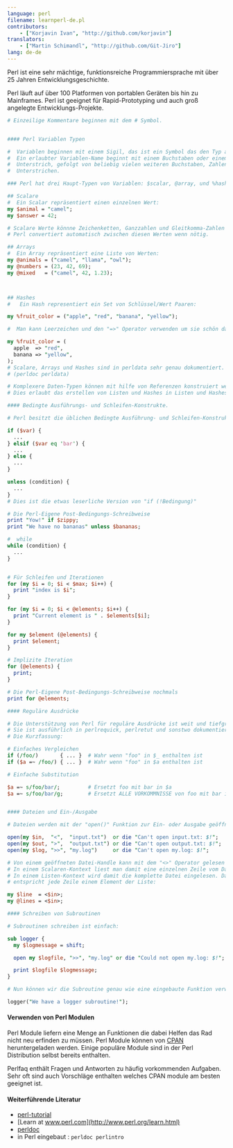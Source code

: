 ```yaml
---
language: perl
filename: learnperl-de.pl
contributors:
    - ["Korjavin Ivan", "http://github.com/korjavin"]
translators:
    - ["Martin Schimandl", "http://github.com/Git-Jiro"]
lang: de-de
---
```


Perl ist eine sehr mächtige, funktionsreiche Programmiersprache mit über 25 Jahren Entwicklungsgeschichte.

Perl läuft auf über 100 Platformen von portablen Geräten bis hin zu Mainframes. Perl ist geeignet für Rapid-Prototyping und auch groß angelegte Entwicklungs-Projekte.

```perl
# Einzeilige Kommentare beginnen mit dem # Symbol.


#### Perl Variablen Typen

#  Variablen beginnen mit einem Sigil, das ist ein Symbol das den Typ anzeigt.
#  Ein erlaubter Variablen-Name beginnt mit einem Buchstaben oder einem
#  Unterstrich, gefolgt von beliebig vielen weiteren Buchstaben, Zahlen und
#  Unterstrichen.

### Perl hat drei Haupt-Typen von Variablen: $scalar, @array, und %hash.

## Scalare
#  Ein Scalar repräsentiert einen einzelnen Wert:
my $animal = "camel";
my $answer = 42;

# Scalare Werte könnne Zeichenketten, Ganzzahlen und Gleitkomma-Zahlen sein.
# Perl convertiert automatisch zwischen diesen Werten wenn nötig.

## Arrays
#  Ein Array repräsentiert eine Liste von Werten:
my @animals = ("camel", "llama", "owl");
my @numbers = (23, 42, 69);
my @mixed   = ("camel", 42, 1.23);



## Hashes
#   Ein Hash representiert ein Set von Schlüssel/Wert Paaren:

my %fruit_color = ("apple", "red", "banana", "yellow");

#  Man kann Leerzeichen und den "=>" Operator verwenden um sie schön darzustellen:

my %fruit_color = (
  apple  => "red",
  banana => "yellow",
);
# Scalare, Arrays und Hashes sind in perldata sehr genau dokumentiert.
# (perldoc perldata)

# Komplexere Daten-Typen können mit hilfe von Referenzen konstruiert werden.
# Dies erlaubt das erstellen von Listen und Hashes in Listen und Hashes.

#### Bedingte Ausführungs- und Schleifen-Konstrukte.

# Perl besitzt die üblichen Bedingte Ausführung- und Schleifen-Konstrukte

if ($var) {
  ...
} elsif ($var eq 'bar') {
  ...
} else {
  ...
}

unless (condition) {
  ...
}
# Dies ist die etwas leserliche Version von "if (!Bedingung)"

# Die Perl-Eigene Post-Bedingungs-Schreibweise
print "Yow!" if $zippy;
print "We have no bananas" unless $bananas;

#  while
while (condition) {
  ...
}


# Für Schleifen und Iterationen
for (my $i = 0; $i < $max; $i++) {
  print "index is $i";
}

for (my $i = 0; $i < @elements; $i++) {
  print "Current element is " . $elements[$i];
}

for my $element (@elements) {
  print $element;
}

# Implizite Iteration
for (@elements) {
  print;
}

# Die Perl-Eigene Post-Bedingungs-Schreibweise nochmals
print for @elements;

#### Reguläre Ausdrücke

# Die Unterstützung von Perl für reguläre Ausdrücke ist weit und tiefgreifend.
# Sie ist ausführlich in perlrequick, perlretut und sonstwo dokumentiert.
# Die Kurzfassung:

# Einfaches Vergleichen
if (/foo/)       { ... }  # Wahr wenn "foo" in $_ enthalten ist
if ($a =~ /foo/) { ... }  # Wahr wenn "foo" in $a enthalten ist

# Einfache Substitution

$a =~ s/foo/bar/;         # Ersetzt foo mit bar in $a
$a =~ s/foo/bar/g;        # Ersetzt ALLE VORKOMMNISSE von foo mit bar in $a


#### Dateien und Ein-/Ausgabe

# Dateien werden mit der "open()" Funktion zur Ein- oder Ausgabe geöffnet.

open(my $in,  "<",  "input.txt")  or die "Can't open input.txt: $!";
open(my $out, ">",  "output.txt") or die "Can't open output.txt: $!";
open(my $log, ">>", "my.log")     or die "Can't open my.log: $!";

# Von einem geöffneten Datei-Handle kann mit dem "<>" Operator gelesen werden.
# In einem Scalaren-Kontext liest man damit eine einzelnen Zeile vom Datei-Handle.
# In einem Listen-Kontext wird damit die komplette Datei eingelesen. Dabei
# entspricht jede Zeile einem Element der Liste:

my $line  = <$in>;
my @lines = <$in>;

#### Schreiben von Subroutinen

# Subroutinen schreiben ist einfach:

sub logger {
  my $logmessage = shift;

  open my $logfile, ">>", "my.log" or die "Could not open my.log: $!";

  print $logfile $logmessage;
}

# Nun können wir die Subroutine genau wie eine eingebaute Funktion verwenden:

logger("We have a logger subroutine!");
```

#### Verwenden von Perl Modulen

Perl Module liefern eine Menge an Funktionen die dabei Helfen das Rad nicht neu erfinden zu müssen. Perl Module können von [CPAN](http://www.cpan.org/) heruntergeladen werden. Einige populäre Module sind in der Perl Distribution selbst bereits enthalten.

Perlfaq enthält Fragen und Antworten zu häufig vorkommenden Aufgaben. Sehr oft sind auch Vorschläge enthalten welches CPAN module am besten geeignet ist.

#### Weiterführende Literatur

 - [perl-tutorial](http://perl-tutorial.org/)
 - [Learn at www.perl.com](http://www.perl.org/learn.html)
 - [perldoc](http://perldoc.perl.org/)
 - in Perl eingebaut : `perldoc perlintro`
